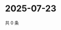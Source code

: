 # 2025-07-23

共 0 条

<!-- BEGIN ZHIHUVIDEO -->
<!-- 最后更新时间 Wed Jul 23 2025 20:24:05 GMT+0800 (China Standard Time) -->

<!-- END ZHIHUVIDEO -->
